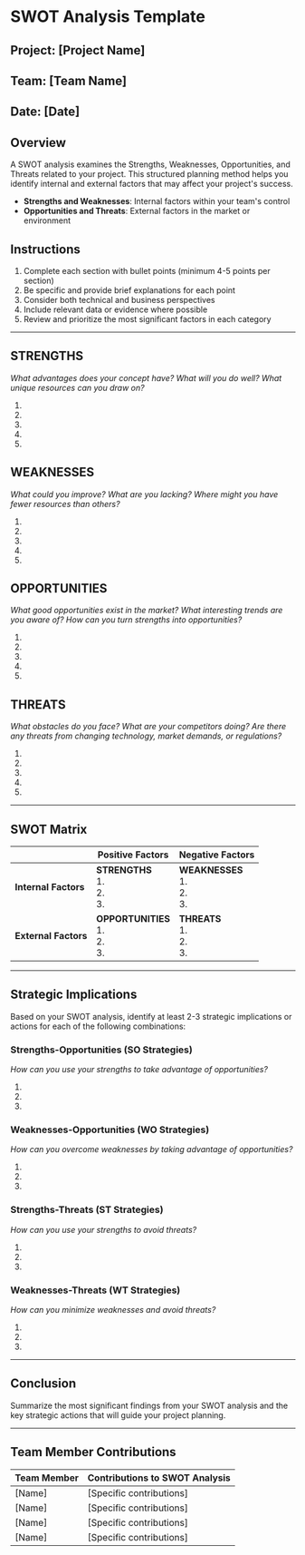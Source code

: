 # SWOT Analysis Template

## Project: [Project Name]
## Team: [Team Name]
## Date: [Date]

## Overview

A SWOT analysis examines the Strengths, Weaknesses, Opportunities, and Threats related to your project. This structured planning method helps you identify internal and external factors that may affect your project's success.

- **Strengths and Weaknesses**: Internal factors within your team's control
- **Opportunities and Threats**: External factors in the market or environment

## Instructions

1. Complete each section with bullet points (minimum 4-5 points per section)
2. Be specific and provide brief explanations for each point
3. Consider both technical and business perspectives
4. Include relevant data or evidence where possible
5. Review and prioritize the most significant factors in each category

---

## STRENGTHS
*What advantages does your concept have? What will you do well? What unique resources can you draw on?*

1. 
2. 
3. 
4. 
5. 

## WEAKNESSES
*What could you improve? What are you lacking? Where might you have fewer resources than others?*

1. 
2. 
3. 
4. 
5. 

## OPPORTUNITIES
*What good opportunities exist in the market? What interesting trends are you aware of? How can you turn strengths into opportunities?*

1. 
2. 
3. 
4. 
5. 

## THREATS
*What obstacles do you face? What are your competitors doing? Are there any threats from changing technology, market demands, or regulations?*

1. 
2. 
3. 
4. 
5. 

---

## SWOT Matrix

| | **Positive Factors** | **Negative Factors** |
|---|---|---|
| **Internal Factors** | **STRENGTHS** <br> 1. <br> 2. <br> 3. | **WEAKNESSES** <br> 1. <br> 2. <br> 3. |
| **External Factors** | **OPPORTUNITIES** <br> 1. <br> 2. <br> 3. | **THREATS** <br> 1. <br> 2. <br> 3. |

---

## Strategic Implications

Based on your SWOT analysis, identify at least 2-3 strategic implications or actions for each of the following combinations:

### Strengths-Opportunities (SO Strategies)
*How can you use your strengths to take advantage of opportunities?*

1. 
2. 
3. 

### Weaknesses-Opportunities (WO Strategies)
*How can you overcome weaknesses by taking advantage of opportunities?*

1. 
2. 
3. 

### Strengths-Threats (ST Strategies)
*How can you use your strengths to avoid threats?*

1. 
2. 
3. 

### Weaknesses-Threats (WT Strategies)
*How can you minimize weaknesses and avoid threats?*

1. 
2. 
3. 

---

## Conclusion

Summarize the most significant findings from your SWOT analysis and the key strategic actions that will guide your project planning.

---

## Team Member Contributions

| Team Member | Contributions to SWOT Analysis |
|---|---|
| [Name] | [Specific contributions] |
| [Name] | [Specific contributions] |
| [Name] | [Specific contributions] |
| [Name] | [Specific contributions] |